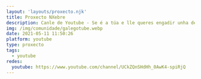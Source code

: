 ```yaml
---
layout: 'layouts/proxecto.njk'
title: Proxecto NXebre
description: Canle de Youtube - Se é a túa e lle queres engadir unha descripción e etiquetas, ponte en contacto con nós.
img: /img/comunidade/galegotube.webp
date: 2021-05-11 11:50:26
platform: youtube
type: proxecto
tags:
  - youtube
redes:
  youtube: https://www.youtube.com/channel/UCkZQnSHdHh_0AwK4-spiRjQ
---
```


